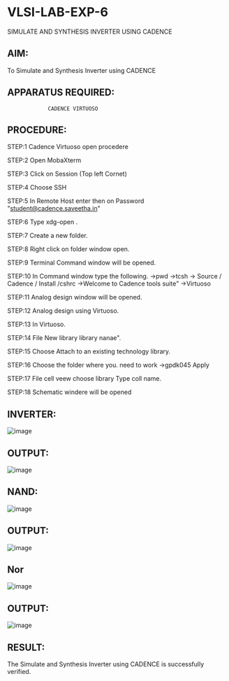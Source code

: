 # VLSI-LAB-EXP-6
SIMULATE AND SYNTHESIS INVERTER USING CADENCE
## AIM:
  To Simulate and Synthesis Inverter using CADENCE
## APPARATUS REQUIRED:
                 CADENCE VIRTUOSO
## PROCEDURE:
STEP:1 Cadence Virtuoso open procedere

STEP:2 Open MobaXterm

STEP:3 Click on Session (Top left Cornet)

STEP:4 Choose SSH

STEP:5 In Remote Host enter then on Password "student@cadence.saveetha.in"

STEP:6 Type xdg-open .

STEP:7 Create a new folder.

STEP:8 Right click on folder window open.

STEP:9 Terminal Command window will be opened.

STEP:10 In Command window type the following. ->pwd ->tcsh -> Source / Cadence / Install /cshrc ->Welcome to Cadence tools suite" ->Virtuoso

STEP:11 Analog design window will be opened.

STEP:12 Analog design using Virtuoso.

STEP:13 In Virtuoso.

STEP:14 File New library library nanae".

STEP:15 Choose Attach to an existing technology library.

STEP:16 Choose the folder where you. need to work ->gpdk045 Apply

STEP:17 File cell veew choose library Type coll name.

STEP:18 Schematic windere will be opened

## INVERTER:
![image](https://github.com/vandana9676/VLSI-LAB-EXP-6/assets/165563035/0bcc537e-3f9c-4e18-93b8-a634e1d34e9f)
## OUTPUT:
![image](https://github.com/vandana9676/VLSI-LAB-EXP-6/assets/165563035/9f14d8ac-f386-44ab-b71a-7eb091664c5a)
## NAND:
![image](https://github.com/vandana9676/VLSI-LAB-EXP-6/assets/165563035/89f4a2e2-b169-48d6-b2e0-f4a5139f2099)
## OUTPUT:
![image](https://github.com/vandana9676/VLSI-LAB-EXP-6/assets/165563035/f2437a11-46c9-488c-9dea-24f13ab89c5e)
## Nor
![image](https://github.com/vandana9676/VLSI-LAB-EXP-6/assets/165563035/216540cf-1a15-44f8-9c13-bd2631a0d1c2)
## OUTPUT:
![image](https://github.com/vandana9676/VLSI-LAB-EXP-6/assets/165563035/482b2f86-627d-4780-8a5e-ebf98db2b756)
## RESULT:
The Simulate and Synthesis Inverter using CADENCE is successfully verified.
